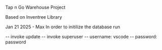 Tap n Go Warehouse Project

Based on Inventree Library

Jan 21 2025 - Max
In order to initilize the database run

-- invoke update
-- invoke superuser
-- username: vscode
-- password: password